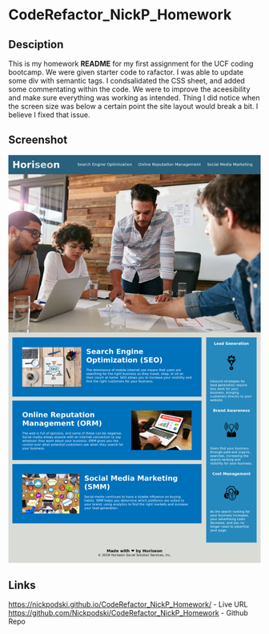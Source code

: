# CodeRefactor_NickP_Homework

## Desciption

This is my homework **README** for my first assignment for the UCF coding bootcamp. We were given starter code to rafactor. I was able to update some div with semantic tags. I condsalidated the CSS sheet, and added some commentating within the code. We were to improve the aceesibility and make sure everything was working as intended. Thing I did notice when the screen size was below a certain point the site layout would break a bit. I believe I fixed that issue.

## Screenshot


![Website ScreenShot](assets/images/shot-20201211-19032-us60n4.png)


## Links

https://nickpodski.github.io/CodeRefactor_NickP_Homework/ - Live URL
https://github.com/Nickpodski/CodeRefactor_NickP_Homework - Github Repo

